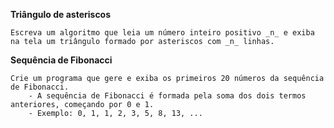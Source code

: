 **Triângulo de asteriscos**

	Escreva um algoritmo que leia um número inteiro positivo _n_ e exiba na tela um triângulo formado por asteriscos com _n_ linhas.
	
**Sequência de Fibonacci**

    Crie um programa que gere e exiba os primeiros 20 números da sequência de Fibonacci. 
        - A sequência de Fibonacci é formada pela soma dos dois termos anteriores, começando por 0 e 1. 
        - Exemplo: 0, 1, 1, 2, 3, 5, 8, 13, ...
